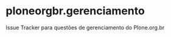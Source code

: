 ploneorgbr.gerenciamento
========================

Issue Tracker para questões de gerenciamento do Plone.org.br